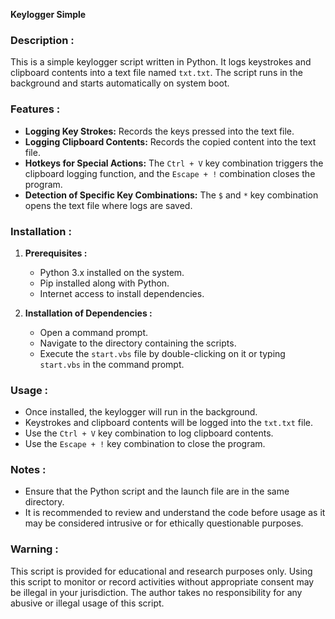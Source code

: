 **Keylogger Simple**

### Description :
This is a simple keylogger script written in Python. It logs keystrokes and clipboard contents into a text file named `txt.txt`. The script runs in the background and starts automatically on system boot.

### Features :

- **Logging Key Strokes:** Records the keys pressed into the text file.
- **Logging Clipboard Contents:** Records the copied content into the text file.
- **Hotkeys for Special Actions:** The `Ctrl + V` key combination triggers the clipboard logging function, and the `Escape + !` combination closes the program.
- **Detection of Specific Key Combinations:** The `$` and `*` key combination opens the text file where logs are saved.

### Installation :

1. **Prerequisites :**
   - Python 3.x installed on the system.
   - Pip installed along with Python.
   - Internet access to install dependencies.

2. **Installation of Dependencies :**
   - Open a command prompt.
   - Navigate to the directory containing the scripts.
   - Execute the `start.vbs` file by double-clicking on it or typing `start.vbs` in the command prompt.

### Usage :

- Once installed, the keylogger will run in the background.
- Keystrokes and clipboard contents will be logged into the `txt.txt` file.
- Use the `Ctrl + V` key combination to log clipboard contents.
- Use the `Escape + !` key combination to close the program.

### Notes :

- Ensure that the Python script and the launch file are in the same directory.
- It is recommended to review and understand the code before usage as it may be considered intrusive or for ethically questionable purposes.

### Warning :

This script is provided for educational and research purposes only. Using this script to monitor or record activities without appropriate consent may be illegal in your jurisdiction. The author takes no responsibility for any abusive or illegal usage of this script.
